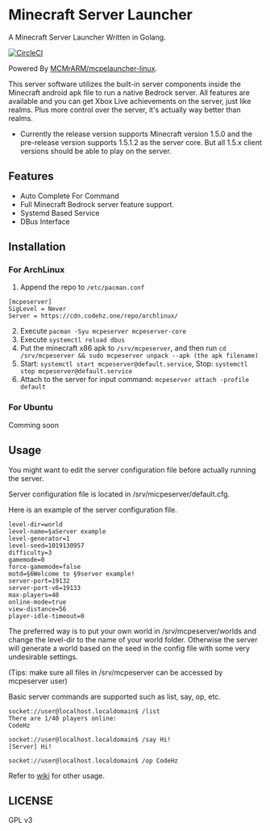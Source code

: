 Minecraft Server Launcher
=========================

A Minecraft Server Launcher Written in Golang.

[![CircleCI](https://circleci.com/gh/codehz/mcpeserver/tree/master.svg?style=svg)](https://circleci.com/gh/codehz/mcpeserver/tree/master)

Powered By [MCMrARM/mcpelauncher-linux](https://github.com/MCMrARM/mcpelauncher-linux).

This server software utilizes the built-in server components inside the Minecraft android apk file to run a native Bedrock server. All features are available and you can get Xbox Live achievements on the server, just like realms. Plus more control over the server, it's actually way better than realms.

* Currently the release version supports Minecraft version 1.5.0 and the pre-release version supports 1.5.1.2 as the server core. But all 1.5.x client versions should be able to play on the server.

## Features

* Auto Complete For Command
* Full Minecraft Bedrock server feature support.
* Systemd Based Service
* DBus Interface

## Installation

### For ArchLinux

1. Append the repo to `/etc/pacman.conf`
```
[mcpeserver]
SigLevel = Never
Server = https://cdn.codehz.one/repo/archlinux/
```
2. Execute `pacman -Syu mcpeserver mcpeserver-core`
3. Execute `systemctl reload dbus`
4. Put the minecraft x86 apk to `/srv/mcpeserver`, and then run `cd /srv/mcpeserver && sudo mcpeserver unpack --apk (the apk filename)`
5. Start: `systemctl start mcpeserver@default.service`, Stop: `systemctl stop mcpeserver@default.service`
6. Attach to the server for input command: `mcpeserver attach -profile default`

### For Ubuntu

Comming soon

## Usage

You might want to edit the server configuration file before actually running the server.

Server configuration file is located in /srv/micpeserver/default.cfg.

Here is an example of the server configuration file.
```shell
level-dir=world
level-name=§aServer example
level-generator=1
level-seed=1019130957
difficulty=3
gamemode=0
force-gamemode=false
motd=§6Welcome to §9server example!
server-port=19132
server-port-v6=19133
max-players=40
online-mode=true
view-distance=56
player-idle-timeout=0
```
The preferred way is to put your own world in /srv/mcpeserver/worlds and change the level-dir to the name of your world folder. Otherwise the server will generate a world based on the seed in the config file with some very undesirable settings.

(Tips: make sure all files in /srv/mcpeserver can be accessed by mcpeserver user)

Basic server commands are supported such as list, say, op, etc.
```shell
socket://user@localhost.localdomain$ /list
There are 1/40 players online:
CodeHz

socket://user@localhost.localdomain$ /say Hi!
[Server] Hi!

socket://user@localhost.localdomain$ /op CodeHz
```

Refer to [wiki](https://github.com/codehz/mcpeserver/wiki) for other usage.

## LICENSE

GPL v3
